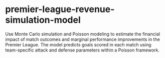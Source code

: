 # premier-league-revenue-simulation-model
Use Monte Carlo simulation and Poisson modeling to estimate the financial impact of match outcomes and marginal performance improvements in the Premier League. The model predicts goals scored in each match using team-specific attack and defense parameters within a Poisson framework.
